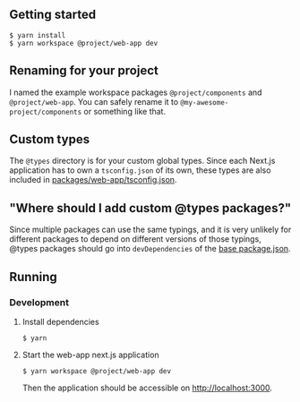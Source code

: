 
## Getting started

```shell
$ yarn install
$ yarn workspace @project/web-app dev
```

## Renaming for your project

I named the example workspace packages `@project/components` and `@project/web-app`. You can safely rename it to `@my-awesome-project/components` or something like that.

## Custom types

The `@types` directory is for your custom global types. Since each Next.js application has to own a `tsconfig.json` of its own, these types are also included in [packages/web-app/tsconfig.json](packages/web-app/tsconfig.json).

## "Where should I add custom @types packages?"

Since multiple packages can use the same typings, and it is very unlikely for different packages to depend on different versions of those typings, @types packages should go into `devDependencies` of the [base package.json](package.json).

## Running

### Development

1. Install dependencies

    ```shell script
    $ yarn
    ```

1. Start the web-app next.js application

    ```shell script
    $ yarn workspace @project/web-app dev
    ```

   Then the application should be accessible on [http://localhost:3000](http://localhost:3000).
